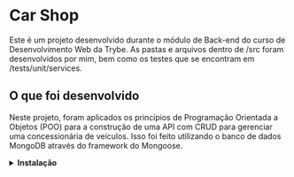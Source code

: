 # Car Shop

Este é um projeto desenvolvido durante o módulo de Back-end do curso de Desenvolvimento Web da Trybe. As pastas e arquivos dentro de /src foram desenvolvidos por mim, bem como os testes que se encontram em /tests/unit/services.

## O que foi desenvolvido

Neste projeto, foram aplicados os princípios de Programação Orientada a Objetos (POO) para a construção de uma API com CRUD para gerenciar uma concessionária de veículos. Isso foi feito utilizando o banco de dados MongoDB através do framework do Mongoose.

<details>
<summary><strong>Instalação</strong></summary><br />

1. Clone o repositório
  - Use o comando: `git clone git@github.com:marilobo/project-car-shop.git`.
  - Entre na pasta do repositório que você acabou de clonar.
2. Instale as dependências
 - `npm install`.
3. Para rodar o projeto sem o Docker, obrigatoriamente você deve ter o node instalado em seu computador.
</details>
